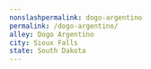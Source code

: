 ```yaml
---
﻿nonslashpermalink: dogo-argentino
permalink: /dogo-argentino/
alley: Dogo Argentino
city: Sioux Falls
state: South Dakota
---
```

